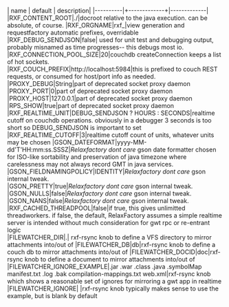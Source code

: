 | name     |      default  |  description|
|----------|+-------------+|-------------|
|RXF_CONTENT_ROOT|./|docroot relative to the java execution.  can be absolute, of course.
|RXF_ORGNAME|rxf_|view generation and requestfactory automatic prefixes, overridable
|RXF_DEBUG_SENDJSON|false| used for unit test and debugging output, probably misnamed as time progresses-- this debugs most io. 
|RXF_CONNECTION_POOL_SIZE|20|couchdb createConnection keeps a list of hot sockets.  
|RXF_COUCH_PREFIX|http://localhost:5984|this is prefixed to couch REST requests, or consumed for host/port info as needed.
|PROXY_DEBUG|String|part of deprecated socket proxy daemon 
|PROXY_PORT|0|part of deprecated socket proxy daemon 
|PROXY_HOST|127.0.0.1|part of deprecated socket proxy daemon 
|RPS_SHOW|true|part of deprecated socket proxy daemon 
|RXF_REALTIME_UNIT|DEBUG_SENDJSON ? HOURS : SECONDS|realtime cutoff on couchdb operations. obviously in a debugger 3 seconds is too short so DEBUG_SENDJSON is important to set 
|RXF_REALTIME_CUTOFF|3|realtime cutoff count of units, whatever units may be chosen
|GSON_DATEFORMAT|yyyy-MM-dd'T'HH:mm:ss.SSSZ|*Relaxfactory dont care*  gson date formatter chosen for ISO-like sortability and preservation of java timezone where carelessness may not always record GMT in java services.
|GSON_FIELDNAMINGPOLICY|IDENTITY|*Relaxfactory dont care* gson internal tweak.  
|GSON_PRETTY|true|*Relaxfactory dont care* gson internal tweak.
|GSON_NULLS|false|*Relaxfactory dont care* gson internal tweak.
|GSON_NANS|false|*Relaxfactory dont care* gson internal tweak.
|RXF_CACHED_THREADPOOL|false|if true, this gives unlimitted threadworkers.  if false, the default, RelaxFactory assumes a simple realtime server is intended without much consideration for gwt rpc or re-entrant logic  
|FILEWATCHER_DIR|.| rxf-rsync knob to define a VFS directory to mirror attachments into/out of
|FILEWATCHER_DB|db|rxf-rsync knob to define a couch db to mirror attachments into/out of
|FILEWATCHER_DOCID|doc|rxf-rsync knob to define a document to mirror attachments into/out of
|FILEWATCHER_IGNORE_EXAMPLE|.jar .war .class .java .symbolMap manifest.txt .log .bak compilation-mappings.txt web.xml|rxf-rsync knob which shows a reasonable set of ignores for mirroring a gwt app in realtime
|FILEWATCHER_IGNORE| |rxf-rsync knob typically makes sense to use the example, but is blank by default
